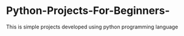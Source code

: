 # Python-Projects-For-Beginners-

This is simple projects developed using python programming language 
